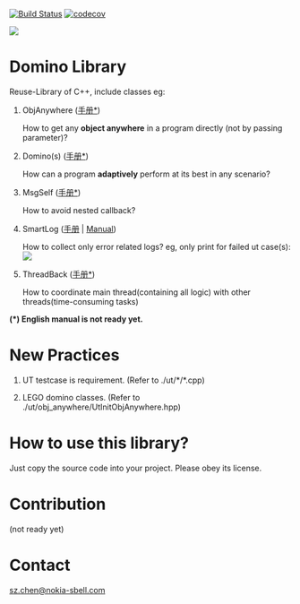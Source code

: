 [![Build Status](https://github.com/nokia/domino-library/actions/workflows/ci.yml/badge.svg)](https://github.com/nokia/domino-library/actions/workflows/ci.yml)
[![codecov](https://codecov.io/gh/nokia/domino-library/branch/main/graph/badge.svg?token=LGK8GD9GJD)](https://codecov.io/gh/nokia/domino-library)

![](image/domino.jpg)
# Domino Library
Reuse-Library of C++, include classes eg:

1. ObjAnywhere ([手册*](https://mp.weixin.qq.com/s/SYE3xkz-Zqp-l46ZpjnKWg))

    How to get any **object anywhere** in a program directly (not by passing parameter)?

2. Domino(s) ([手册*](https://mp.weixin.qq.com/s/ckF2LXH4hDcIYbZNqSIb0g))

    How can a program **adaptively** perform at its best in any scenario?

3. MsgSelf ([手册*](https://mp.weixin.qq.com/s/aPjhY7nRmlD4xHhUL_ykxg))

    How to avoid nested callback?

4. SmartLog ([手册](https://mp.weixin.qq.com/s/KNKBC-uHOylRXxpspZbVnA) | [Manual](https://mp.weixin.qq.com/s/X3XZOGOQGDQtwQDEPNA32A))

    How to collect only error related logs? eg, only print for failed ut case(s):
    ![](image/ut_smartlog.jpg)

5. ThreadBack ([手册*](https://mp.weixin.qq.com/s/bb1slMqhuoBLZZCd3NmbYA))

    How to coordinate main thread(containing all logic) with other threads(time-consuming tasks)

**(*) English manual is not ready yet.**


# New Practices
1. UT testcase is requirement. (Refer to ./ut/\*/\*.cpp)

2. LEGO domino classes. (Refer to ./ut/obj_anywhere/UtInitObjAnywhere.hpp)


# How to use this library?
Just copy the source code into your project. Please obey its license.

# Contribution
(not ready yet)


# Contact
sz.chen@nokia-sbell.com
